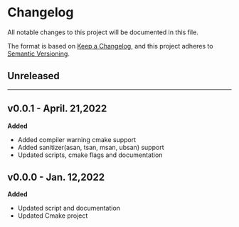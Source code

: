 # Changelog
All notable changes to this project will be documented in this file.

The format is based on [Keep a Changelog](https://keepachangelog.com/en/1.0.0/),
and this project adheres to [Semantic Versioning](https://semver.org/spec/v2.0.0.html).

## Unreleased


---
## v0.0.1 - April. 21,2022
**Added**
- Added compiler warning cmake support
- Added sanitizer(asan, tsan, msan, ubsan) support
- Updated scripts, cmake flags and documentation

## v0.0.0 - Jan. 12,2022
**Added**
- Updated script and documentation
- Updated Cmake project
